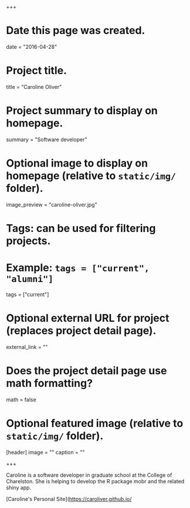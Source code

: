 +++
# Date this page was created.
date = "2016-04-28"

# Project title.
title = "Caroline Oliver"

# Project summary to display on homepage.
summary = "Software developer"

# Optional image to display on homepage (relative to `static/img/` folder).
image_preview = "caroline-oliver.jpg"

# Tags: can be used for filtering projects.
# Example: `tags = ["current", "alumni"]`
tags = ["current"]

# Optional external URL for project (replaces project detail page).
external_link = ""

# Does the project detail page use math formatting?
math = false

# Optional featured image (relative to `static/img/` folder).
[header]
image = ""
caption = ""

+++

Caroline is a software developer in graduate school at the College of Charelston. 
She is helping to develop the R package mobr and the related shiny app.

[Caroline's Personal Site](https://caroliver.github.io/